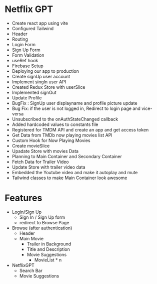 # Netflix GPT

- Create react app using vite
- Configured Tailwind
- Header
- Routing
- Login Form
- Sign Up Form
- Form Validation
- useRef hook
- Firebase Setup
- Deploying our app to production
- Create signUp user account
- Implement singIn user API
- Created Redux Store with userSlice
- Implemented signOut
- Update Profile
- BugFix : SignUp user displayname and profile picture update
- Bug Fix: if the user is not logged in, Redirect to login page and vice-versa
- Unsubscribed to the onAuthStateChanged callback
- Added hardcoded values to constants file
- Registered for TMDM API and create an app and get access token
- Get Data from TMDb now playing movies list API
- Custom Hook for Now Playing Movies
- Create movieSlice
- Upadate Store with movies Data
- Planning to Main Container and Secondary Container
- Fetch Data for Trailer Video
- Update Store with trailer video data
- Embedded the Youtube video and make it autoplay and mute
- Tailwind classes to make Main Container look awesome


# Features

- Login/Sign Up
  - Sign In / Sign Up form
  - redirect to Browse Page
- Browse (after authentication)
  - Header
  - Main Movie
    - Trailer in Background
    - Title and Description
    - Movie Suggestions
      - MovieList \* n
- NetflixGPT
  - Search Bar
  - Movie Suggestions
